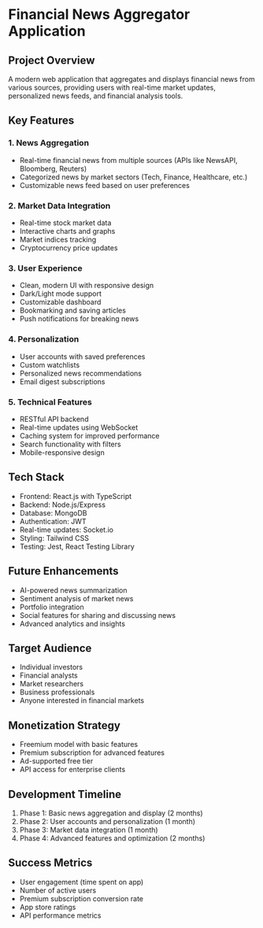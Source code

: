 # Financial News Aggregator Application

## Project Overview
A modern web application that aggregates and displays financial news from various sources, providing users with real-time market updates, personalized news feeds, and financial analysis tools.

## Key Features

### 1. News Aggregation
- Real-time financial news from multiple sources (APIs like NewsAPI, Bloomberg, Reuters)
- Categorized news by market sectors (Tech, Finance, Healthcare, etc.)
- Customizable news feed based on user preferences

### 2. Market Data Integration
- Real-time stock market data
- Interactive charts and graphs
- Market indices tracking
- Cryptocurrency price updates

### 3. User Experience
- Clean, modern UI with responsive design
- Dark/Light mode support
- Customizable dashboard
- Bookmarking and saving articles
- Push notifications for breaking news

### 4. Personalization
- User accounts with saved preferences
- Custom watchlists
- Personalized news recommendations
- Email digest subscriptions

### 5. Technical Features
- RESTful API backend
- Real-time updates using WebSocket
- Caching system for improved performance
- Search functionality with filters
- Mobile-responsive design

## Tech Stack
- Frontend: React.js with TypeScript
- Backend: Node.js/Express
- Database: MongoDB
- Authentication: JWT
- Real-time updates: Socket.io
- Styling: Tailwind CSS
- Testing: Jest, React Testing Library

## Future Enhancements
- AI-powered news summarization
- Sentiment analysis of market news
- Portfolio integration
- Social features for sharing and discussing news
- Advanced analytics and insights

## Target Audience
- Individual investors
- Financial analysts
- Market researchers
- Business professionals
- Anyone interested in financial markets

## Monetization Strategy
- Freemium model with basic features
- Premium subscription for advanced features
- Ad-supported free tier
- API access for enterprise clients

## Development Timeline
1. Phase 1: Basic news aggregation and display (2 months)
2. Phase 2: User accounts and personalization (1 month)
3. Phase 3: Market data integration (1 month)
4. Phase 4: Advanced features and optimization (2 months)

## Success Metrics
- User engagement (time spent on app)
- Number of active users
- Premium subscription conversion rate
- App store ratings
- API performance metrics 